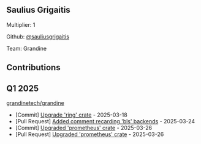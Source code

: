 
## Saulius Grigaitis
Multiplier: 1

Github: [@sauliusgrigaitis](https://github.com/sauliusgrigaitis)

Team: Grandine

## Contributions

## Q1 2025

[grandinetech/grandine](https://github.com/grandinetech/grandine)
* [Commit] [Upgrade 'ring' crate](https://github.com/grandinetech/grandine/commit/1e5e63c0e2401025961ddbd1034d06c32115779e) - 2025-03-18
* [Pull Request] [Added comment recarding 'bls' backends](https://github.com/grandinetech/grandine/pull/138) - 2025-03-24
* [Commit] [Upgraded 'prometheus' crate](https://github.com/grandinetech/grandine/commit/be629658bbc5c76ab6ec0a6426db47c858788b68) - 2025-03-26
* [Pull Request] [Upgraded 'prometheus' crate](https://github.com/grandinetech/grandine/pull/142) - 2025-03-26
